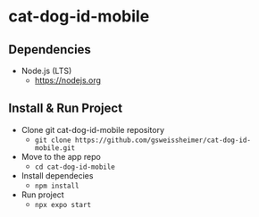 # cat-dog-id-mobile

## Dependencies

- Node.js (LTS)
  - https://nodejs.org

## Install & Run Project

- Clone git cat-dog-id-mobile repository
  - `git clone https://github.com/gsweissheimer/cat-dog-id-mobile.git`
- Move to the app repo
  - `cd cat-dog-id-mobile`
- Install dependecies
  - `npm install`
- Run project
  - `npx expo start`